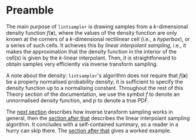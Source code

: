 # Preamble

The main purpose of `lintsampler` is drawing samples from a $k$-dimensional density function $f(\mathbf{x})$, where the values of the density function are only known at the corners of a $k$-dimensional rectilinear cell (i.e., a *hyperbox*), or a series of such cells. It achieves this by *linear interpolant sampling,* i.e., it makes the approximation that the density function in the interior of the cell(s) is given by the $k$-linear interpolant. Then, it is straightforward to obtain samples very efficiently via inverse transform sampling.

A note about the density: `lintsampler`'s algorithm does not require that $f(\mathbf{x})$ be a properly normalised probability density; it is sufficient to specify the density function up to a normalising constant. Throughout the rest of this Theory section of the documentation, we use the symbol $f$ to denote an unnormalised density function, and $p$ to denote a true PDF.

The [next section](./inverse_sampling) describes how inverse transform sampling works in general, then the [section after that](./linear_interpolant) describes the linear interpolant sampling algorithm. It concludes with a self-contained summary, so a reader in a hurry can skip there. The [section after that](./worked_example.md) gives a worked example.
